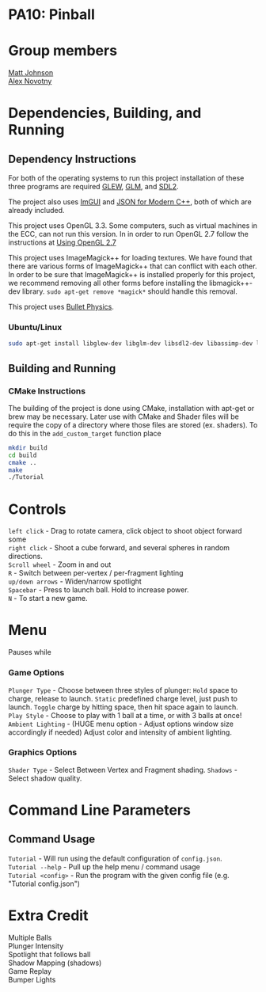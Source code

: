 # PA10: Pinball   

# Group members
[Matt Johnson](https://github.com/antilectual/cs480Johnson)   
[Alex Novotny](https://github.com/alexander-novo/cs480Novotny)

# Dependencies, Building, and Running

## Dependency Instructions
For both of the operating systems to run this project installation of these three programs are required [GLEW](http://glew.sourceforge.net/), [GLM](http://glm.g-truc.net/0.9.7/index.html), and [SDL2](https://wiki.libsdl.org/Tutorials).

The project also uses [ImGUI](https://github.com/ocornut/imgui) and [JSON for Modern C++](https://github.com/nlohmann/json), both of which are already included.

This project uses OpenGL 3.3. Some computers, such as virtual machines in the ECC, can not run this version. In in order to run OpenGL 2.7 follow the instructions at [Using OpenGL 2.7](https://github.com/HPC-Vis/computer-graphics/wiki/Using-OpenGL-2.7)   
   
This project uses ImageMagick++ for loading textures. We have found that there are various forms of ImageMagick++ that can conflict with each other. In order to be sure that ImageMagick++ is installed properly for this project, we recommend removing all other forms before installing the libmagick++-dev library. 
``` sudo apt-get remove *magick* ``` should handle this removal.

This project uses [Bullet Physics](https://bulletphysics.org).

### Ubuntu/Linux
```bash
sudo apt-get install libglew-dev libglm-dev libsdl2-dev libassimp-dev libmagick++-dev libbullet-dev
```

## Building and Running

### CMake Instructions
The building of the project is done using CMake, installation with apt-get or brew may be necessary. Later use with CMake and Shader files will be require the copy of a directory where those files are stored (ex. shaders). To do this in the ```add_custom_target``` function place

```bash
mkdir build
cd build
cmake ..
make
./Tutorial
```

# Controls

`left click` - Drag to rotate camera, click object to shoot object forward some     
`right click` - Shoot a cube forward, and several spheres in random directions.   
`Scroll wheel` - Zoom in and out  
`R` - Switch between per-vertex / per-fragment lighting  
`up/down arrows` - Widen/narrow spotlight   
`Spacebar` - Press to launch ball. Hold to increase power.     
`N` - To start a new game.   

# Menu

Pauses while 

### Game Options

`Plunger Type` - Choose between three styles of plunger: `Hold` space to charge, release to launch. `Static` predefined charge level, just push to launch. `Toggle` charge by hitting space, then hit space again to launch.   
`Play Style` - Choose to play with 1 ball at a time, or with 3 balls at once!   
`Ambient Lighting` - (HUGE menu option - Adjust options window size accordingly if needed) Adjust color and intensity of ambient lighting.   

### Graphics Options

`Shader Type` - Select Between Vertex and Fragment shading.
`Shadows` - Select shadow quality.  

# Command Line Parameters

## Command Usage

`Tutorial` - Will run using the default configuration of `config.json`.   
`Tutorial --help` - Pull up the help menu / command usage   
`Tutorial <config>` - Run the program with the given config file (e.g. "Tutorial config.json")   

# Extra Credit

Multiple Balls   
Plunger Intensity   
Spotlight that follows ball   
Shadow Mapping (shadows)  
Game Replay   
Bumper Lights   